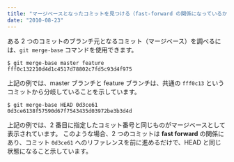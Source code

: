 ```yaml
---
title: "マージベースとなったコミットを見つける（fast-forward の関係になっているか調べる）"
date: "2010-08-23"
---
```


ある 2 つのコミットのブランチ元となるコミット（マージベース）を調べるには、`git merge-base` コマンドを使用できます。

~~~
$ git merge-base master feature
fff0c132210d4d1c4517d78802c7fd5c93d4f975
~~~

上記の例では、master ブランチと feature ブランチは、共通の `fff0c13` というコミットから分岐していることを示しています。

~~~
$ git merge-base HEAD 0d3ce61
0d3ce6138f57590d67f7543435d03972be3b3d4d
~~~

上記の例では、2 番目に指定したコミット番号と同じものがマージベースとして表示されています。
このような場合、2 つのコミットは **fast forward** の関係にあり、コミット `0d3ce61` へのリファレンスを前に進めるだけで、HEAD と同じ状態になること示しています。

